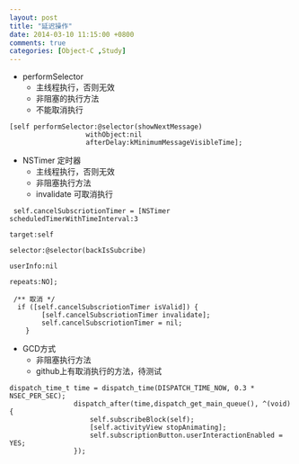 ```yaml
---
layout: post
title: "延迟操作"
date: 2014-03-10 11:15:00 +0800
comments: true
categories: [Object-C ,Study]
---
```

- performSelector
	- 主线程执行，否则无效
	- 非阻塞的执行方法
	- 不能取消执行
	
```objc
[self performSelector:@selector(showNextMessage)
                   withObject:nil
                   afterDelay:kMinimumMessageVisibleTime];
```

- NSTimer 定时器
	- 主线程执行，否则无效
	- 非阻塞执行方法
	- invalidate 可取消执行 	

```objc
 self.cancelSubscriotionTimer = [NSTimer scheduledTimerWithTimeInterval:3
                                                                 target:self
                                                               selector:@selector(backIsSubcribe)
                                                               userInfo:nil
                                                                repeats:NO];
                                                                
 /** 取消 */
  if ([self.cancelSubscriotionTimer isValid]) {
        [self.cancelSubscriotionTimer invalidate];
        self.cancelSubscriotionTimer = nil;
    }
```

<!--more-->

- GCD方式
	- 非阻塞执行方法
	- github上有取消执行的方法，待测试
	
``` objc
dispatch_time_t time = dispatch_time(DISPATCH_TIME_NOW, 0.3 * NSEC_PER_SEC);
                dispatch_after(time,dispatch_get_main_queue(), ^(void){
                    self.subscribeBlock(self);
                    [self.activityView stopAnimating];
                    self.subscriptionButton.userInteractionEnabled = YES;
                });
```